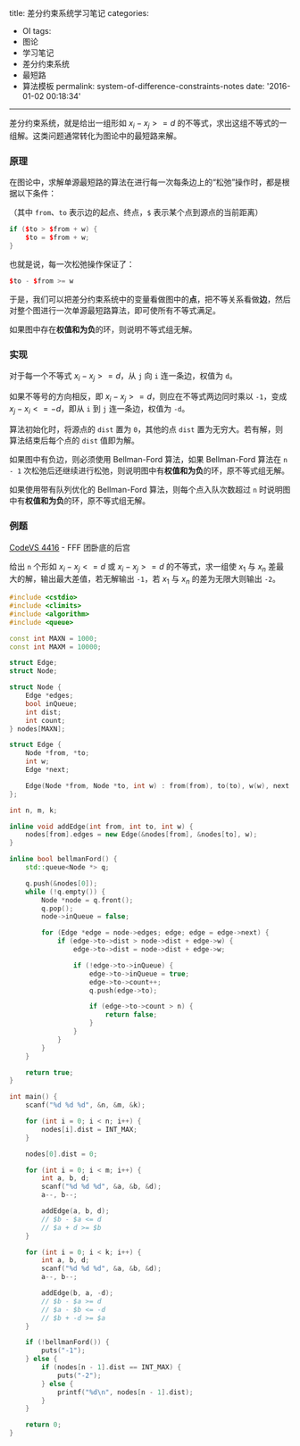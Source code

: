 title: 差分约束系统学习笔记
categories:
  - OI
tags:
  - 图论
  - 学习笔记
  - 差分约束系统
  - 最短路
  - 算法模板
permalink: system-of-difference-constraints-notes
date: '2016-01-02 00:18:34'
---

差分约束系统，就是给出一组形如 $x_i-x_j>=d$ 的不等式，求出这组不等式的一组解。这类问题通常转化为图论中的最短路来解。

<!-- more -->

### 原理

在图论中，求解单源最短路的算法在进行每一次每条边上的“松弛”操作时，都是根据以下条件：

（其中 `from`、`to` 表示边的起点、终点，`$` 表示某个点到源点的当前距离）

```cpp
if ($to > $from + w) {
    $to = $from + w;
}
```

也就是说，每一次松弛操作保证了：

```cpp
$to - $from >= w
```

于是，我们可以把差分约束系统中的变量看做图中的**点**，把不等关系看做**边**，然后对整个图进行一次单源最短路算法，即可使所有不等式满足。

如果图中存在**权值和为负**的环，则说明不等式组无解。

### 实现

对于每一个不等式 $x_i-x_j>=d$，从 `j` 向 `i` 连一条边，权值为 `d`。

如果不等号的方向相反，即 $x_i-x_j>=d$，则应在不等式两边同时乘以 `-1`，变成 $x_j-x_i<=-d$，即从 `i` 到 `j` 连一条边，权值为 `-d`。

算法初始化时，将源点的 `dist` 置为 `0`，其他的点 `dist` 置为无穷大。若有解，则算法结束后每个点的 `dist` 值即为解。

如果图中有负边，则必须使用 Bellman-Ford 算法，如果 Bellman-Ford 算法在 `n - 1` 次松弛后还继续进行松弛，则说明图中有**权值和为负**的环，原不等式组无解。

如果使用带有队列优化的 Bellman-Ford 算法，则每个点入队次数超过 `n` 时说明图中有**权值和为负**的环，原不等式组无解。

### 例题

[CodeVS 4416](http://codevs.cn/problem/4416/) \- FFF 团卧底的后宫

给出 `n` 个形如 $x_i-x_j<=d$ 或 $x_i-x_j>=d$ 的不等式，求一组使 $x_1$ 与 $x_n$ 差最大的解，输出最大差值，若无解输出 `-1`，若 $x_1$ 与 $x_n$ 的差为无限大则输出 `-2`。

```cpp
#include <cstdio>
#include <climits>
#include <algorithm>
#include <queue>

const int MAXN = 1000;
const int MAXM = 10000;

struct Edge;
struct Node;

struct Node {
    Edge *edges;
    bool inQueue;
    int dist;
    int count;
} nodes[MAXN];

struct Edge {
    Node *from, *to;
    int w;
    Edge *next;

    Edge(Node *from, Node *to, int w) : from(from), to(to), w(w), next(from->edges) {}
};

int n, m, k;

inline void addEdge(int from, int to, int w) {
    nodes[from].edges = new Edge(&nodes[from], &nodes[to], w);
}

inline bool bellmanFord() {
    std::queue<Node *> q;

    q.push(&nodes[0]);
    while (!q.empty()) {
        Node *node = q.front();
        q.pop();
        node->inQueue = false;

        for (Edge *edge = node->edges; edge; edge = edge->next) {
            if (edge->to->dist > node->dist + edge->w) {
                edge->to->dist = node->dist + edge->w;

                if (!edge->to->inQueue) {
                    edge->to->inQueue = true;
                    edge->to->count++;
                    q.push(edge->to);

                    if (edge->to->count > n) {
                        return false;
                    }
                }
            }
        }
    }

    return true;
}

int main() {
    scanf("%d %d %d", &n, &m, &k);

    for (int i = 0; i < n; i++) {
        nodes[i].dist = INT_MAX;
    }

    nodes[0].dist = 0;

    for (int i = 0; i < m; i++) {
        int a, b, d;
        scanf("%d %d %d", &a, &b, &d);
        a--, b--;

        addEdge(a, b, d);
        // $b - $a <= d
        // $a + d >= $b
    }

    for (int i = 0; i < k; i++) {
        int a, b, d;
        scanf("%d %d %d", &a, &b, &d);
        a--, b--;

        addEdge(b, a, -d);
        // $b - $a >= d
        // $a - $b <= -d
        // $b + -d >= $a
    }

    if (!bellmanFord()) {
        puts("-1");
    } else {
        if (nodes[n - 1].dist == INT_MAX) {
            puts("-2");
        } else {
            printf("%d\n", nodes[n - 1].dist);
        }
    }

    return 0;
}
```